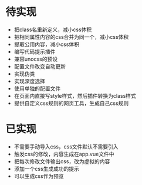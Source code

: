 # 待实现
- 把class名重新定义，减小css体积
- 把相同属性内容的css合并为同一个，减小css体积
- 提取公用内容，减小css体积
- 编写代码提示插件
- 兼容unocss的预设
- 配置文件改变自动更新
- 实现伪类
- 实现深度选择
- 使用单独的配置文件
- 在页面内直接写style样式，然后插件转换为class样式
- 提供自定义css规则的网页工具，生成自己css规则

# 已实现
- 不需要手动导入css，css文件默认不需要引入 
- 触发css的修改，内容生成在app.vue文件中
- 把每次修改文件输出css，改为虚拟的内容
- 添加一个css生成成功的提示
- 可以生成css作为预览